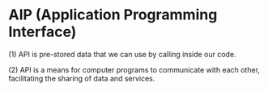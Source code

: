 # AIP (Application Programming Interface)

(1) API is pre-stored data that we can use by calling inside our code.

(2) API is a means for computer programs to communicate with each other, facilitating the sharing of data and services.


